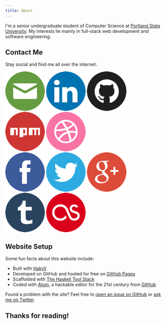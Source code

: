 ```yaml
---
title: About
---
```


I'm a senior undergraduate student of Computer Science at [Portland State University](http://pdx.edu). My interests lie mainly in full-stack web development and software engineering.

## Contact Me

Stay social and find me all over the internet:

<div class="social">
<div class="social-row">
  <a href="mailto:$email$" title="Email"><img src="/assets/icons/email.png" alt="Email"></a>
  <a href="http://www.linkedin.com/in/$linked_in$" title="LinkedIn"><img src="/assets/icons/linked-in.png" alt="LinkedIn"></a>
  <a href="https://www.github.com/$github$" title="GitHub"><img src="/assets/icons/github.png" alt="GitHub"></a>
  <a href="https://www.npmjs.org/~$npm$" title="npm"><img src="/assets/icons/npm.png" alt="npm"></a>
  <a href="http://www.dribbble.com/$dribbble$" title="Dribbble"><img src="/assets/icons/dribbble.png" alt="Dribbble"></a>
</div>
<div class="social-row">
  <a href="http://www.facebook.com/$facebook$" title="Facebook"><img src="/assets/icons/facebook.png" alt="Facebook"></a>
  <a href="https://www.twitter.com/$twitter$" title="Twitter"><img src="/assets/icons/twitter.png" alt="Twitter"></a>
  <a href="https://plus.google.com/$google_plus$" title="Google Plus"><img src="/assets/icons/google-plus.png" alt="Google Plus"></a>
  <a href="http://$tumblr$.tumblr.com" title="Tumblr"><img src="/assets/icons/tumblr.png" alt="Tumblr"></a>
  <a href="http://www.last.fm/user/$lastfm$" title="last.fm"><img src="/assets/icons/lastfm.png" alt="last.fm"></a>
</div>
</div>

## Website Setup

Some fun facts about this website include:

* Built with [Hakyll](https://jaspervdj.be/hakyll/)
* Developed on GitHub and hosted for free on [GitHub Pages](https://pages.github.com)
* Scaffolded with [The Haskell Tool Stack](https://haskellstack.org/)
* Coded with [Atom](https://atom.io/), a hackable editor for the 21st century from [GitHub](https://github.com/github/atom)

Found a problem with the site? Feel free to [open an issue on GitHub](https://github.com/chances/chances.github.io/issues/new) or [ask me on Twitter](https://twitter.com/$twitter$).

## Thanks for reading!
